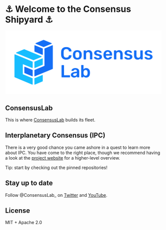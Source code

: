 # ⚓ Welcome to the Consensus Shipyard ⚓

![ConsensusLab logo](https://raw.githubusercontent.com/consensus-shipyard/.github/main/profile/consensuslab-logo-horiz-color.png)

## ConsensusLab
This is where [ConsensusLab](https://consensuslab.world/) builds its fleet. 

## Interplanetary Consensus (IPC)
There is a very good chance you came ashore in a quest to learn more about IPC. You have come to the right place, though we recommend having a look at the [project website](https://ipc.space/) for a higher-level overview. 

Tip: start by checking out the pinned repositories!

## Stay up to date
Follow @ConsensusLab_ on [Twitter](https://twitter.com/ConsensusLab_) and [YouTube](https://www.youtube.com/@ConsensusLab_).

## License
MIT + Apache 2.0
